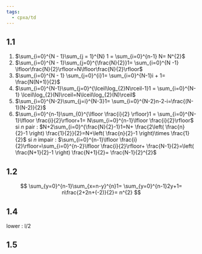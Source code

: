 ```yaml
---
tags:
  - cpxa/td
---
```

## 1.1

1. $\sum_{i=0}^{N - 1}\sum_{j = 1}^{N} 1 = \sum_{i=0}^{n-1} N= N^{2}$
2. $\sum_{i=0}^{N - 1}\sum_{j=0}^{\frac{N}{2}}1= \sum_{i=0}^{N -1} \lfloor\frac{N}{2}\rfloor=N\lfloor\frac{N}{2}\rfloor$
3. $\sum_{i=0}^{N - 1} \sum_{j=0}^{i}1= \sum_{i=0}^{N-1}i + 1= \frac{N(N+1)}{2}$
4. $\sum_{i=0}^{N-1}\sum_{j=0}^{\lceil\log_{2}N\rceil-1}1 = \sum_{i=0}^{N-1} \lceil\log_{2}(N)\rceil=N\lceil\log_{2}(N)\rceil$
5. $\sum_{i=0}^{N-2}\sum_{j=i}^{N-3}1= \sum_{i=0}^{N-2}n-2-i=\frac{(N-1)(N-2)}{2}$
6. $\sum_{i=0}^{n-1}\sum_{0}^{\lfloor \frac{i}{2} \rfloor}1 = \sum_{i=0}^{N-1}\lfloor \frac{i}{2}\rfloor+1= N\sum_{i=0}^{n-1}\lfloor \frac{i}{2}\rfloor$
si $n$ pair : $N+2\sum_{i=0}^{\frac{N}{2}-1}1=N+ \frac{2\left( \frac{n}{2}-1 \right) \frac{1}{2}}{2}=N+\left( \frac{n}{2}-1 \right)\times \frac{1}{2}$
si $n$ impair : $\sum_{i=0}^{n-1}\lfloor \frac{i}{2}\rfloor=\sum_{i=0}^{n-2}\lfloor \frac{i}{2}\rfloor+ \frac{N-1}{2}=\left( \frac{N+1}{2}-1 \right) \frac{N+1}{2}= \frac{N-1}{2}^{2}$

## 1.2

$$
\sum_{y=0}^{n-1}\sum_{x=n-y}^{n}1= \sum_{y=0}^{n-1}2y+1= n\frac{2+2n+(-2)}{2}= n^{2}
$$

## 1.4

lower : l/2

## 1.5

